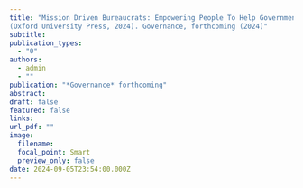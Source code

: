 ```yaml
---
title: "Mission Driven Bureaucrats: Empowering People To Help Government Do Better, by Dan Honig
(Oxford University Press, 2024). Governance, forthcoming (2024)"
subtitle: 
publication_types:
  - "0"
authors:
  - admin
  - ""
publication: "*Governance* forthcoming"
abstract: 
draft: false
featured: false
links:
url_pdf: ""
image:
  filename: 
  focal_point: Smart
  preview_only: false
date: 2024-09-05T23:54:00.000Z
---
```

